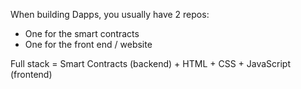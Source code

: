 When building Dapps, you usually have 2 repos:
- One for the smart contracts
- One for the front end / website

Full stack = Smart Contracts (backend) + HTML + CSS + JavaScript (frontend)
